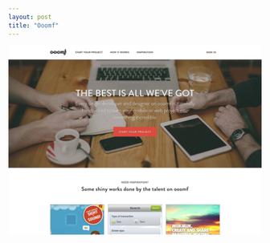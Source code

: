 ```yaml
---
layout: post
title: "Ooomf"
---
```


<div class="thumbnail">
  <a href="http://ooofm.com/" target="_blank">
    <img src="/screenshots/ooomf-2.jpg">
  </a>
</div>
